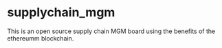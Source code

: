 # supplychain_mgm
This is an open source supply chain MGM board using the benefits of the ethereumm blockchain. 
